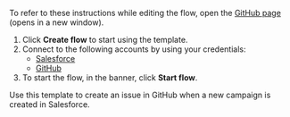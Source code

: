To refer to these instructions while editing the flow, open the [GitHub page](https://github.com/ot4i/app-connect-templates/tree/main/resources/markdown/Create%20an%20issue%20in%20GitHub%20when%20a%20new%20campaign%20is%20created%20in%20Salesforce_instructions.md) (opens in a new window).

1. Click **Create flow** to start using the template.
2. Connect to the following accounts by using your credentials:
   - [Salesforce](https://www.ibm.com/docs/en/app-connect/containers_cd?topic=apps-salesforce) 
   - [GitHub](https://www.ibm.com/docs/en/app-connect/containers_cd?topic=apps-github)
3. To start the flow, in the banner, click **Start flow**.

Use this template to create an issue in GitHub when a new campaign is created in Salesforce.



